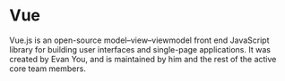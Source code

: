 # Vue
Vue.js is an open-source model–view–viewmodel front end JavaScript library for building user interfaces and single-page applications. It was created by Evan You, and is maintained by him and the rest of the active core team members.